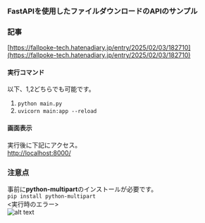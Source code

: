 ### FastAPIを使用したファイルダウンロードのAPIのサンプル  

### 記事
[https://fallpoke-tech.hatenadiary.jp/entry/2025/02/03/182710](https://fallpoke-tech.hatenadiary.jp/entry/2025/02/03/182710)

#### 実行コマンド
以下、1,2どちらでも可能です。  
1. ```python main.py```
2. ```uvicorn main:app --reload```

#### 画面表示
実行後に下記にアクセス。  
[http://localhost:8000/](http://localhost:8000/)


### 注意点
事前に<b>python-multipart</b>のインストールが必要です。  
```pip install python-multipart```  
<実行時のエラー>  
![alt text](src/image.png)

